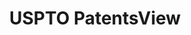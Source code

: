 ---
bigquery: https://console.cloud.google.com/bigquery?p=patents-public-data&d=patentsview&page=dataset
citation: Attribution should be given to PatentsView for use, distribution, or derivative
  works.
code: https://github.com/CSSIP-AIR/PatentsView-Code-Snippets/
contributors: USPTO
cost: None
description: 'PatentsView includes US patent data including raw data (summaries, applications,
  pregrant applications), disambugations of inventors and assignees, and inventor
  gender estimates.  Also foreign priority data, # of figures and sheets, and government
  interest statements.'
documentation: https://patentsview.org/query/builder-faqs
last_edit: Mon, 04 Apr 2022 19:02:57 GMT
location: https://patentsview.org/
maintained_by: USPTO
record_creation_timestamp: 12/2/2020 17:20:46
schema_fields: '[''male'', ''name_last'', ''term_grant'', ''num_figures'', ''organization'',
  ''disamb_inventor_id_20190312'', ''group'', ''state'', ''inventor_id'', ''subgroup'',
  ''disamb_inventor_id_20171226'', ''num_sheets'', ''reldocno'', ''city'', ''subsection_id'',
  ''uuid'', ''lapse_of_patent'', ''subcategory_id'', ''latin_name'', ''publication_number'',
  ''disamb_assignee_id_20190312'', ''level_three'', ''latitude'', ''citation_id'',
  ''male_flag'', ''classification_status'', ''date'', ''exemplary'', ''disamb_inventor_id_20191231'',
  ''sequence'', ''field_id'', ''num'', ''f102_date'', ''disamb_inventor_id_20180528'',
  ''doc_type'', ''main_group'', ''disclaimer_date'', ''rel_id'', ''country'', ''disamb_inventor_id_20200929'',
  ''lawyer_id'', ''classification_value'', ''level_two'', ''location_id'', ''rawassignee_id'',
  ''num_claims'', ''name'', ''status'', ''role'', ''disamb_assignee_id_20200331'',
  ''disamb_assignee_id_20190820'', ''_371_date'', ''section_id'', ''series_code'',
  ''county'', ''organization_id'', ''disamb_assignee_id_20191231'', ''variety'', ''disamb_assignee_id_20181127'',
  ''type'', ''kind'', ''disamb_inventor_id_20181127'', ''assignee_id'', ''group_id'',
  ''symbol_position'', ''longitude'', ''latlong'', ''designation'', ''gi_statement'',
  ''disamb_inventor_id_20200331'', ''section'', ''rawinventor_id'', ''term_extension'',
  ''text'', ''sector_title'', ''disamb_assignee_id_20191008'', ''disamb_inventor_id_20200630'',
  ''term_disclaimer'', ''disamb_inventor_id_20201229'', ''disamb_assignee_id_20200929'',
  ''mainclass_id'', ''lname'', ''action_date'', ''applicant_type'', ''doctype'', ''length'',
  ''deceased'', ''_102_date'', ''relkind'', ''attribution_status'', ''rawlocation_id'',
  ''disamb_inventor_id_20191008'', ''county_fips'', ''field_title'', ''f371_date'',
  ''filename'', ''level_one'', ''country_transformed'', ''patent_id'', ''disamb_inventor_id_20170307'',
  ''contract_award_number'', ''classification_data_source'', ''rule_47'', ''number'',
  ''ipc_class'', ''dependent'', ''disamb_inventor_id_20171003'', ''name_first'', ''category_id'',
  ''disamb_assignee_id_20200630'', ''fname'', ''id'', ''classification_level'', ''subclass_id'',
  ''abstract'', ''subclass'', ''subgroup_id'', ''title'', ''ipc_version_indicator'',
  ''application_id'', ''category'', ''disamb_inventor_id_20170808'', ''disamb_inventor_id_20190820'',
  ''state_fips'', ''withdrawn'']'
shortname: patentsview
tags:
- disambiguation
- United States
- gender
terms_of_use: Creative Commons Attribution 4.0 International License.
timeframe: 1963-1999
title: USPTO PatentsView
uuid: cf1780b1-e265-4e49-8d1d-83b9cfe0fd9a
---